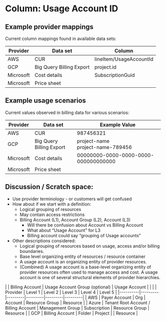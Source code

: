 # Column: Usage Account ID

## Example provider mappings 

Current column mappings found in available data sets:

| Provider  | Data set | Column |
|-----------|----------|--------|
| AWS       | CUR | lineItem/UsageAccountId |
| GCP       | Big Query Billing Export | project.id |
| Microsoft | Cost details | SubscriptionGuid |
| Microsoft | Price sheet | |

## Example usage scenarios

Current values observed in billing data for various scenarios:

| Provider  | Data set | Example Value |
|-----------|----------|--------|
| AWS       | CUR | 987456321 |
| GCP       | Big Query Billing Export | project-name <br>project-name-789456 |
| Microsoft | Cost details | 00000000-0000-0000-0000-000000000000 |
| Microsoft | Price sheet | |

## Discussion / Scratch space:

- Use provider terminology - or customers will get confused
- How about if we start with a definition: 
  - Logical grouping of resources
  - May contain access restrictions 
  - Billing Account (L1), Account Group (L2), Account (L3)
    - Will there be confusion about Account vs Billing Account
    - What about “Usage Account” for L3
    - Billing account could say “grouping of Usage accounts”
- Other descriptions considered:
  - Logical grouping of resources based on usage, access and/or billing boundaries.
  - Base level organizing entity of resources / resource container
  - A usage account is an organizing entity of provider resources.
  - (Combined) A usage account is a base-level organizing entity of provider resources often used to manage access and cost. A usage account is one of several structural elements of provider hierarchies.


| | Billing Account | Usage Account Group (optional) | Usage Account | | |
| Provider | Level 1 | Level 2 | Level 3 | Level 4 | Level 5 |
|----------|---------|---------|---------|---------|---------|
| AWS | Payer Account | Org | Account | Resource Group | Resource |
| Azure | Tenant Root Account / Billing Account | Management Group | Subscription | Resource Group | Resource |
| GCP | Billing Account | Folder | Project | | Resource |